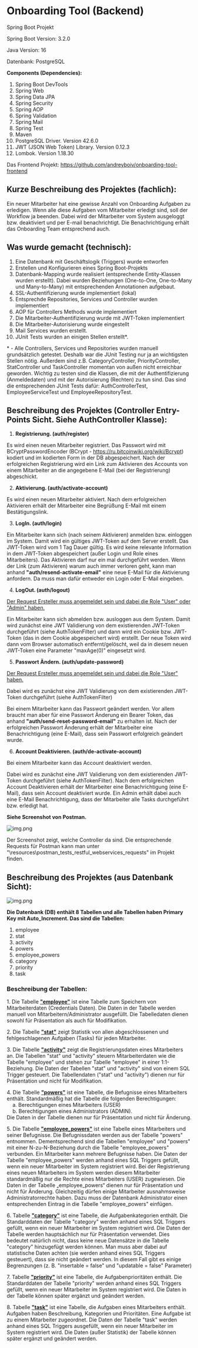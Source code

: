 # Onboarding Tool (Backend)

Spring Boot Projekt

Spring Boot Version: 3.2.0
<p>
Java Version: 16
<p>
Datenbank: PostgreSQL
<p>

<b>Components (Dependencies):</b>
1. Spring Boot DevTools
2. Spring Web
3. Spring Data JPA
4. Spring Security
5. Spring AOP
6. Spring Validation
7. Spring Mail
8. Spring Test
9. Maven
10. PostgreSQL Driver. Version 42.6.0
11. JWT (JSON Web Token) Library. Version 0.12.3 
12. Lombok. Version 1.18.30
<p>
<p>
Das Frontend Projekt: <a href="https://github.com/andreyboiv/onboarding-tool-frontend">https://github.com/andreyboiv/onboarding-tool-frontend</a>
<p>
<p>
<p>
<b><h2>Kurze Beschreibung des Projektes (fachlich):</h2></b>
<p>
Ein neuer Mitarbeiter hat eine gewisse Anzahl von Onboarding Aufgaben zu
erledigen. Wenn alle diese Aufgaben vom Mitarbeiter erledigt sind, soll der Workflow ja beenden. 
Dabei wird der Mitarbeiter vom System ausgeloggt bzw. deaktiviert und per E-mail benachrichtigt. Die Benachrichtigung erhält 
das Onboarding Team entsprechend auch.
<p>
<p>
<b><h2>Was wurde gemacht (technisch):</h2></b>

1. Eine Datenbank mit Geschäftslogik (Triggers) wurde entworfen
2. Erstellen und Konfigurieren eines Spring Boot-Projekts
3. Datenbank-Mapping wurde realisiert (entsprechende Entity-Klassen wurden erstellt).
   Dabei wurden Beziehungen (One-to-One, One-to-Many und Many-to-Many)
   mit entsprechenden Annotationen aufgebaut.
4. SSL-Authentifizierung wurde implementiert (lokal)
5. Entsprechde Repositories, Services und Controller wurden implementiert
6. AOP für Controllers Methods wurde implementiert
7. Die Mitarbeiter-Authentifizierung wurde mit JWT-Token implementiert
8. Die Mitarbeiter-Autorisierung wurde eingestellt
9. Mail Services wurden erstellt.
10. JUnit Tests wurden an einigen Stellen erstellt*.
<p>
<p>
* - Alle Controllers, Services und Repositories wurden manuell grundsätzlich getestet. 
Deshalb war die JUnit Testing nur ja an wichtigsten Stellen nötig. 
Außerdem sind z.B. CategoryController, PriorityController, 
StatController und TaskController momentan von außen nicht erreichbar geworden. 
Wichtig zu testen sind die Klassen, die mit der Authentifizierung (Anmeldedaten) 
und mit der Autorisierung (Rechten) zu tun sind. Das sind die entsprechenden JUnit Tests 
dafür: AuthControllerTest, EmployeeServiceTest und 
EmployeeRepositoryTest.
<p>
<p>
<p>
<p><b><h2>Beschreibung des Projektes (Controller Entry-Points Sicht. Siehe AuthController Klasse):</h2></b>
<p>

1. <b>Registrierung. (auth/register)</b>

Es wird einen neuen Mitarbeiter registriert. Das Passwort wird mit
BCryptPasswordEncoder (BCrypt - https://ru.bitcoinwiki.org/wiki/Bcrypt) kodiert und im kodierten Form in der DB abgespeichert. 
Nach der erfolgreichen Registrierung wird ein Link 
zum Aktivieren des Accounts 
von einem Mitarbeiter an die 
angegebene E-Mail (bei der Registrierung) abgeschickt.

2.  <b>Aktivierung. (auth/activate-account)</b>

Es wird einen neuen Mitarbeiter aktiviert. Nach dem erfolgreichen 
Aktivieren erhält der Mitarbeiter eine Begrüßung E-Mail mit einem Bestätigungslink.
<p>

3. <b>LogIn. (auth/login)</b>

Ein Mitarbeiter kann sich (nach seinem Aktivieren) anmelden bzw. 
einloggen im System. 
Damit wird ein gültiges JWT-Token auf dem Server erstellt. 
Das JWT-Token wird vom 1 Tag Dauer gültig. 
Es wird keine relevante Information in dem JWT-Token abgespeichert 
(außer Login und Role eines Mitarbeiters). 
Das Aktivieren darf 
nur ein mal durchgeführt werden. 
Wenn der Link (zum Aktivieren) warum auch immer verloren geht, kann man 
anhand <b>"auth/resend-activate-email"</b> 
eine neue E-Mail für die Aktivierung anfordern. 
Da muss man dafür entweder ein Login oder E-Mail eingeben.
<p>

4. <b>LogOut. (auth/logout)</b>

<ins>Der Request Ersteller muss angemeldet sein und dabei die Role "User" oder "Admin" haben.</ins>

Ein Mitarbeiter kann sich abmelden bzw. 
ausloggen aus dem System.
Damit wird zunächst eine JWT Validierung von dem existierenden JWT-Token
durchgeführt (siehe AuthTokenFilter) 
und dann wird ein Cookie bzw. JWT-Token 
(das in dem Cookie abgespeichert wird) erstellt. Der neue Token 
wird dann vom Browser automatisch entfernt/gelöscht, 
weil da in diesem neuen JWT-Token eine Parameter "maxAge(0)"
eingesetzt wird.
<p>

5. <b>Passwort Ändern. (auth/update-password)</b>

<ins>Der Request Ersteller muss angemeldet sein und dabei die Role "User" haben.</ins>

Dabei wird es zunächst eine JWT Validierung von dem existierenden JWT-Token
durchgeführt (siehe AuthTokenFilter)

Bei einem Mitarbeiter kann das Passwort geändert werden.
Vor allem braucht man aber für eine Passwort Änderung ein Bearer Token, 
das anhand <b>"auth/send-reset-password-email"</b> zu erhalten ist.
Nach der erfolgreichen Passwort Änderung erhält der Mitarbeiter eine
Benachrichtigung (eine E-Mail), dass sein Passwort erfolgreich geändert wurde.
<p>

6. <b>Account Deaktivieren. (auth/de-activate-account)</b>

Bei einem Mitarbeiter kann das Account deaktiviert werden.

Dabei wird es zunächst eine JWT Validierung von dem existierenden JWT-Token
durchgeführt (siehe AuthTokenFilter).
Nach dem erfolgreichen Account Deaktivieren erhält der Mitarbeiter eine
Benachrichtigung (eine E-Mail), dass sein Account deaktiviert wurde. Ein Admin erhält 
dabei auch eine E-Mail Benachrichtigung, dass der Mitarbeiter alle Tasks durchgeführt bzw. erledigt hat.
<p>
<p>
<p>

<b>
Siehe Screenshot von Postman.
</b>

![img.png](src/main/resources/readme_images/postman.jpg) 

Der Screenshot zeigt, welche Controller da sind. Die entsprechende Requests 
für Postman kann man unter "\resources\postman_tests_restful_webservices_requests" im Projekt finden.
  
<b><h2>Beschreibung des Projektes (aus Datenbank Sicht):</h2></b>

![img.png](src/main/resources/readme_images/db_sicht.jpg)

<b>Die Datenbank (DB) enthält 8 Tabellen und alle Tabellen haben Primary Key mit Auto_Increment. Das sind die Tabellen:</b>
  
1. employee
2. stat
3. activity
4. powers
5. employee_powers
6. category
7. priority
8. task

<b><h3>Beschreibung der Tabellen:</h3></b>
<p>
1. Die Tabelle <b><ins>"employee"</ins></b> ist eine Tabelle zum Speichern von Mitarbeiterdaten (Credentials Daten). 
Die Daten in der Tabelle werden manuell von Mitarbeitern/Administrator ausgefüllt. 
Die Tabelledaten dienen sowohl für Präsentation als auch für Modifikation.
<p>
2. Die Tabelle <b><ins>"stat"</ins></b> zeigt Statistik von allen abgeschlossenen und fehlgeschlagenen Aufgaben (Tasks) für jeden Mitarbeiter.
<p>
3. Die Tabelle <b><ins>"activity"</ins></b> zeigt die Registrierungsdaten eines Mitarbeiters an. Die Tabellen "stat" und "activity" steuern Mitarbeiterdaten wie die Tabelle "employee" und stehen zur Tabelle "employee" in einer 1:1-Beziehung. Die Daten der Tabellen "stat" und "activity" sind von einem SQL Trigger gesteuert. Die Tabellendaten ("stat" und "activity") dienen nur für Präsentation und nicht für Modifikation.
<p>
4. Die Tabelle <b><ins>"powers"</ins></b> ist eine Tabelle, die Befugnisse eines Mitarbeiters enthält. Standardmäßig hat die Tabelle die folgenden Berechtigungen:
<br>
   &nbsp;&nbsp;&nbsp;  a. Berechtigungen eines Mitarbeiters (USER) 
<br>
   &nbsp;&nbsp;&nbsp;  b. Berechtigungen eines Administrators (ADMIN).
<br>
Die Daten in der Tabelle dienen nur für Präsentation und nicht für Änderung.
<p>
5. Die Tabelle <b><ins>"employee_powers"</ins></b> ist eine Tabelle eines Mitarbeiters und seiner Befugnisse. Die Befugnissdaten werden aus der Tabelle "powers" entnommen. Dementsprechend sind die Tabellen "employee" und "powers" mit einer N-zu-N-Beziehung durch die Tabelle "employee_powers" verbunden. Ein Mitarbeiter kann mehrere Befugnisse haben. Die Daten der Tabelle "employee_powers" werden anhand eines SQL Triggers gefüllt, wenn ein neuer Mitarbeiter im System registriert wird. Bei der Registrierung eines neuen Mitarbeiters im System werden diesem Mitarbeiter standardmäßig nur die Rechte eines Mitarbeiters (USER) zugewiesen. Die Daten in der Tabelle „employee_powers“ dienen nur für Präsentation und nicht für Änderung. Gleichzeitig dürfen einige Mitarbeiter ausnahmsweise Administratorrechte haben. Dazu muss der Datenbank Administrator einen entsprechenden Eintrag in die Tabelle "employee_powers" einfügen.
<p>
6. Tabelle <b><ins>"category"</ins></b> ist eine Tabelle, die Aufgabenkategorien enthält. Die Standarddaten der Tabelle "category" werden anhand eines SQL Triggers gefüllt, wenn ein neuer Mitarbeiter im System registriert wird. Die Daten der Tabelle werden hauptsächlich nur für Präsentation verwendet. Dies bedeutet natürlich nicht, dass keine neue Datensätze in die Tabelle "category" hinzugefügt werden können. Man muss aber dabei auf statistische Daten achten (sie werden anhand eines SQL Triggers gesteuert), dass sie nicht geändert werden. In diesem Fall gibt es einige Begrenzungen (z. B. "insertable = false" und "updatable = false" Parameter)
<p>
7. Tabelle <b><ins>"priority"</ins></b> ist eine Tabelle, die Aufgabenprioritäten enthält. Die Standarddaten der Tabelle "priority" werden anhand eines SQL Triggers gefüllt, wenn ein neuer Mitarbeiter im System registriert wird. Die Daten in der Tabelle können später ergänzt und geändert werden.
<p>
8. Tabelle <b><ins>"task"</ins></b> ist eine Tabelle, die Aufgaben eines Mitarbeiters enthält. Aufgaben haben Beschreibung, Kategorien und Prioritäten. Eine Aufgabe ist zu einem Mitarbeiter zugeordnet. Die Daten der Tabelle "task" werden anhand eines SQL Triggers ausgefüllt, wenn ein neuer Mitarbeiter im System registriert wird. Die Daten (außer Statistik) der Tabelle können später ergänzt und geändert werden.
